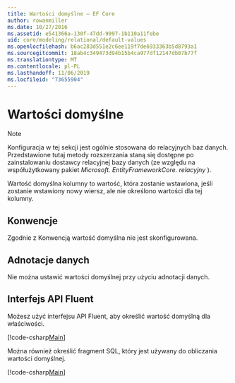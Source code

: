 ```yaml
---
title: Wartości domyślne — EF Core
author: rowanmiller
ms.date: 10/27/2016
ms.assetid: e541366a-130f-47dd-9997-1b110a11febe
uid: core/modeling/relational/default-values
ms.openlocfilehash: b6ac283d551e2c6ee119f7de6933363b5d8793a1
ms.sourcegitcommit: 18ab4c349473d94b15b4ca977df12147db07b77f
ms.translationtype: MT
ms.contentlocale: pl-PL
ms.lasthandoff: 11/06/2019
ms.locfileid: "73655904"
---
```

# <a name="default-values"></a>Wartości domyślne

> [!NOTE]  
> Konfiguracja w tej sekcji jest ogólnie stosowana do relacyjnych baz danych. Przedstawione tutaj metody rozszerzania staną się dostępne po zainstalowaniu dostawcy relacyjnej bazy danych (ze względu na współużytkowany pakiet *Microsoft. EntityFrameworkCore. relacyjny* ).

Wartość domyślna kolumny to wartość, która zostanie wstawiona, jeśli zostanie wstawiony nowy wiersz, ale nie określono wartości dla tej kolumny.

## <a name="conventions"></a>Konwencje

Zgodnie z Konwencją wartość domyślna nie jest skonfigurowana.

## <a name="data-annotations"></a>Adnotacje danych

Nie można ustawić wartości domyślnej przy użyciu adnotacji danych.

## <a name="fluent-api"></a>Interfejs API Fluent

Możesz użyć interfejsu API Fluent, aby określić wartość domyślną dla właściwości.

[!code-csharp[Main](../../../../samples/core/Modeling/FluentAPI/Relational/DefaultValue.cs?name=DefaultValue&highlight=9)]

Można również określić fragment SQL, który jest używany do obliczania wartości domyślnej.

[!code-csharp[Main](../../../../samples/core/Modeling/FluentAPI/Relational/DefaultValueSql.cs?name=DefaultValueSql&highlight=9)]
